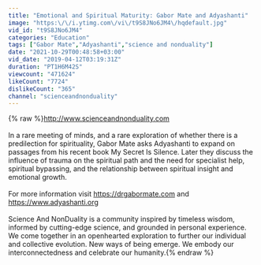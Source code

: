 ```yaml
---
title: "Emotional and Spiritual Maturity: Gabor Mate and Adyashanti"
image: "https:\/\/i.ytimg.com\/vi\/t9S8JNo6JM4\/hqdefault.jpg"
vid_id: "t9S8JNo6JM4"
categories: "Education"
tags: ["Gabor Mate","Adyashanti","science and nonduality"]
date: "2021-10-29T00:48:58+03:00"
vid_date: "2019-04-12T03:19:31Z"
duration: "PT1H6M42S"
viewcount: "471624"
likeCount: "7724"
dislikeCount: "365"
channel: "scienceandnonduality"
---
```

{% raw %}<a rel="nofollow" target="blank" href="http://www.scienceandnonduality.com">http://www.scienceandnonduality.com</a><br /><br />In a rare meeting of minds, and a rare exploration of whether there is a predilection for spirituality, Gabor Mate asks Adyashanti to expand on passages from his recent book My Secret Is Silence. Later they discuss the influence of trauma on the spiritual path and the need for specialist help, spiritual bypassing, and the relationship between spiritual insight and emotional growth.<br /><br />For more information visit <a rel="nofollow" target="blank" href="https://drgabormate.com">https://drgabormate.com</a> and <a rel="nofollow" target="blank" href="https://www.adyashanti.org">https://www.adyashanti.org</a><br /><br />Science And NonDuality is a community inspired by timeless wisdom, informed by cutting-edge science, and grounded in personal experience. We come together in an openhearted exploration to further our individual and collective evolution. New ways of being emerge. We embody our interconnectedness and celebrate our humanity.{% endraw %}
